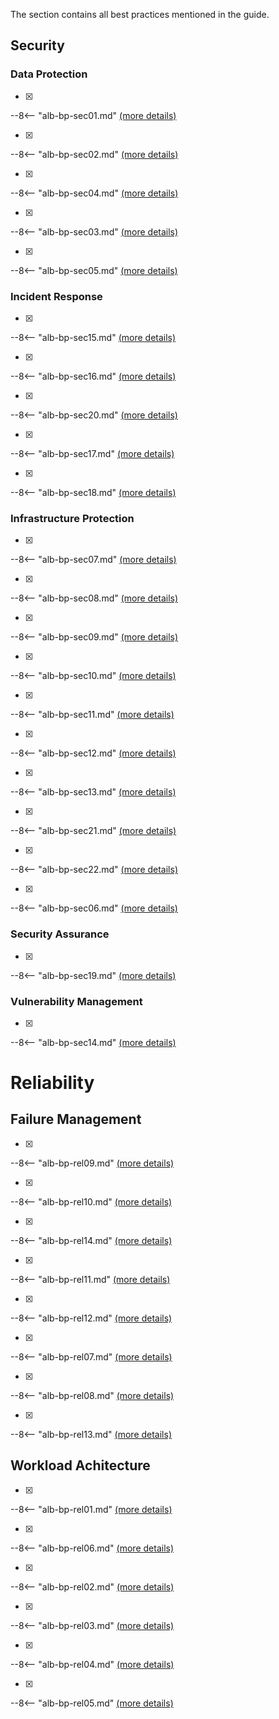 The section contains all best practices mentioned in the guide.

## Security

### Data Protection
- [x] 
--8<-- "alb-bp-sec01.md"
[(more details)](/aws-elb-best-practices/security/data_protection/#tls-listeners)

- [x] 
--8<-- "alb-bp-sec02.md"
[(more details)](/aws-elb-best-practices/security/data_protection/#tls-listeners)

- [x] 
--8<-- "alb-bp-sec04.md"
[(more details)](/aws-elb-best-practices/security/data_protection/#security-policy-for-tls-listeners)

- [x] 
--8<-- "alb-bp-sec03.md"
[(more details)](/aws-elb-best-practices/security/data_protection/#tls-certificates)

- [x] 
--8<-- "alb-bp-sec05.md"
[(more details)](/aws-elb-best-practices/security/data_protection/#tls-at-the-targets)

### Incident Response

- [x] 
--8<-- "alb-bp-sec15.md"
[(more details)](/aws-elb-best-practices/security/incident_response/#access-logs)

- [x] 
--8<-- "alb-bp-sec16.md"
[(more details)](/aws-elb-best-practices/security/incident_response/#access-logs)

- [x] 
--8<-- "alb-bp-sec20.md"
[(more details)](/aws-elb-best-practices/security/incident_response/#access-logs)

- [x] 
--8<-- "alb-bp-sec17.md"
[(more details)](/aws-elb-best-practices/security/incident_response/#events)

- [x] 
--8<-- "alb-bp-sec18.md"
[(more details)](/aws-elb-best-practices/security/incident_response/#engage-aws-security)

### Infrastructure Protection

- [x] 
--8<-- "alb-bp-sec07.md"
[(more details)](/aws-elb-best-practices/security/infrastructure_protection/#consider-using-aws-shield-advanced)

- [x] 
--8<-- "alb-bp-sec08.md"
[(more details)](/aws-elb-best-practices/security/infrastructure_protection/#security-group-flow-tracking-alb-only)

- [x] 
--8<-- "alb-bp-sec09.md"
[(more details)](/aws-elb-best-practices/security/infrastructure_protection/#know-normal-behavior-traffic-pattern-user-agents-demographics)

- [x] 
--8<-- "alb-bp-sec10.md"
[(more details)](/aws-elb-best-practices/security/infrastructure_protection/#plan-for-scale)

- [x] 
--8<-- "alb-bp-sec11.md"
[(more details)](/aws-elb-best-practices/security/infrastructure_protection/#consider-using-aws-waf-alb-only)

- [x] 
--8<-- "alb-bp-sec12.md"
[(more details)](/aws-elb-best-practices/security/infrastructure_protection/#consider-using-aws-waf-alb-only)

- [x] 
--8<-- "alb-bp-sec13.md"
[(more details)](/aws-elb-best-practices/security/infrastructure_protection/#consider-using-amazon-cloudfront-or-aws-global-accelerator)

- [x] 
--8<-- "alb-bp-sec21.md"
[(more details)](/aws-elb-best-practices/security/infrastructure_protection/#when-using-cloudfront-restrict-the-direct-access-to-the-load-balancer)

- [x] 
--8<-- "alb-bp-sec22.md"
[(more details)](/aws-elb-best-practices/security/infrastructure_protection/#when-using-cloudfront-restrict-the-direct-access-to-the-load-balancer)

- [x] 
--8<-- "alb-bp-sec06.md"
[(more details)](/aws-elb-best-practices/security/infrastructure_protection/#target-security-groups)

### Security Assurance
- [x] 
--8<-- "alb-bp-sec19.md"
[(more details)](/aws-elb-best-practices/security/security_assurance/#automated-security-and-compliance-checks)

### Vulnerability Management

- [x] 
--8<-- "alb-bp-sec14.md"
[(more details)](/aws-elb-best-practices/security/vulnerability_management/#desync-mitigation-alb-only)

# Reliability

## Failure Management

- [x] 
--8<-- "alb-bp-rel09.md"
[(more details)](/aws-elb-best-practices/reliability/failure_management/#health-check-depth)

- [x] 
--8<-- "alb-bp-rel10.md"
[(more details)](/aws-elb-best-practices/reliability/failure_management/#health-check-interval-and-timeout)

- [x] 
--8<-- "alb-bp-rel14.md"
[(more details)](/aws-elb-best-practices/reliability/failure_management/#automatic-target-weights)

- [x] 
--8<-- "alb-bp-rel11.md"
[(more details)](/aws-elb-best-practices/reliability/failure_management/#fail-fast)

- [x] 
--8<-- "alb-bp-rel12.md"
[(more details)](/aws-elb-best-practices/reliability/failure_management/#retrying-failed-requests-with-exponential-back-off-and-jitter)

- [x] 
--8<-- "alb-bp-rel07.md"
[(more details)](/aws-elb-best-practices/reliability/failure_management/#use-dns-to-deliver-traffic-to-load-balancers)

- [x] 
--8<-- "alb-bp-rel08.md"
[(more details)](/aws-elb-best-practices/reliability/failure_management/#use-dns-to-deliver-traffic-to-load-balancers)

- [x] 
--8<-- "alb-bp-rel13.md"
[(more details)](/aws-elb-best-practices/reliability/failure_management/#use-amazon-route-53-application-recovery-controller-for-zonal-shift)

## Workload Achitecture

- [x] 
--8<-- "alb-bp-rel01.md"
[(more details)](/aws-elb-best-practices/reliability/workload_architecture/#use-multiple-availability-zones)

- [x] 
--8<-- "alb-bp-rel06.md"
[(more details)](/aws-elb-best-practices/reliability/workload_architecture/#use-multiple-availability-zones)

- [x] 
--8<-- "alb-bp-rel02.md"
[(more details)](/aws-elb-best-practices/reliability/workload_architecture/#availability-zone-independence-azi)

- [x] 
--8<-- "alb-bp-rel03.md"
[(more details)](/aws-elb-best-practices/reliability/workload_architecture/#static-stability)

- [x] 
--8<-- "alb-bp-rel04.md"
[(more details)](/aws-elb-best-practices/reliability/workload_architecture/#use-aws-global-accelerator)

- [x] 
--8<-- "alb-bp-rel05.md"
[(more details)](/aws-elb-best-practices/reliability/workload_architecture/#isolate-applications)

